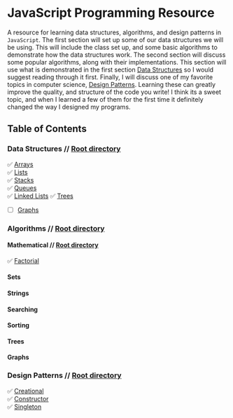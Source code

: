 # JavaScript Programming Resource
A resource for learning data structures, algorithms, and design patterns in `JavaScript`. The first section will set up some
of our data structures we will be using. This will include the class set up, and some basic algorithms to demonstrate how the 
data structures work. The second section will discuss some popular algorithms, along with their implementations. This section
will use what is demonstrated in the first section [Data Structures](/content/data-structures) so I would suggest reading
through it first. Finally, I will discuss one of my favorite topics in computer science, [Design Patterns](/content/design-patterns). Learning these can greatly improve the quality, and structure of the code you write! I think its a sweet topic, and when I learned a few of them for the first time it definitely changed the way I designed my programs. 

## Table of Contents

### Data Structures // [Root directory](/content/data-structures)   
  :white_check_mark: [Arrays](/content/data-structures/arrays.md)  
  :white_check_mark: [Lists](/content/data-structures/lists.md)   
  :white_check_mark: [Stacks](/content/data-structures/stack.md)   
  :white_check_mark: [Queues](/content/data-structures/queue.md)  
  :white_check_mark: [Linked Lists](/content/data-structures/linked-lists.md)
  :white_check_mark: [Trees](/content/data-structures/trees.md)
  - [ ] [Graphs](content/data-structures/graphs.md)
  
### Algorithms // [Root directory](/content/algorithms)   

#### Mathematical // [Root directory](/content/algorithms/Math)  
  :white_check_mark: [Factorial](/content/algorithms/Math/Factorial/factorial.md)  
#### Sets
#### Strings
#### Searching
#### Sorting
#### Trees
#### Graphs

### Design Patterns // [Root directory](/content/design-patterns) 
  :white_check_mark: [Creational](/content/design-patterns/creational.md)  
  :white_check_mark: [Constructor](/content/design-patterns/constructor.md)  
  :white_check_mark: [Singleton](/content/design-patterns/singleton.md)
